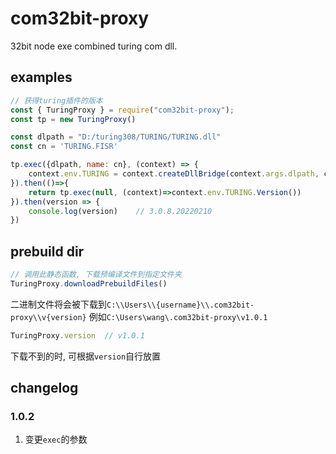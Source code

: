 # com32bit-proxy
32bit node exe combined turing com dll.

## examples

```js
// 获得turing插件的版本
const { TuringProxy } = require("com32bit-proxy");
const tp = new TuringProxy()

const dlpath = "D:/turing308/TURING/TURING.dll"
const cn = 'TURING.FISR'

tp.exec({dlpath, name: cn}, (context) => {
	context.env.TURING = context.createDllBridge(context.args.dlpath, context.args.name)
}).then(()=>{
	return tp.exec(null, (context)=>context.env.TURING.Version())
}).then(version => {
	console.log(version)	// 3.0.8.20220210
})
```

## prebuild dir

```js
// 调用此静态函数, 下载预编译文件到指定文件夹
TuringProxy.downloadPrebuildFiles()
```

二进制文件将会被下载到`C:\\Users\\{username}\\.com32bit-proxy\\v{version}`
例如`C:\Users\wang\.com32bit-proxy\v1.0.1`

```js
TuringProxy.version  // v1.0.1
```

下载不到的时, 可根据`version`自行放置

## changelog

### 1.0.2 

1. 变更`exec`的参数 